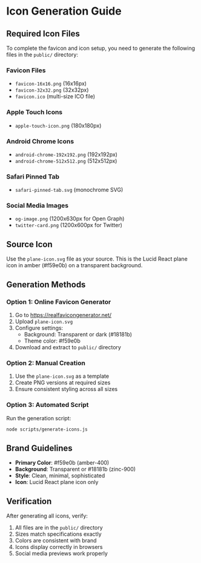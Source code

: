 # Icon Generation Guide

## Required Icon Files

To complete the favicon and icon setup, you need to generate the following files in the `public/` directory:

### Favicon Files
- `favicon-16x16.png` (16x16px)
- `favicon-32x32.png` (32x32px)
- `favicon.ico` (multi-size ICO file)

### Apple Touch Icons
- `apple-touch-icon.png` (180x180px)

### Android Chrome Icons
- `android-chrome-192x192.png` (192x192px)
- `android-chrome-512x512.png` (512x512px)

### Safari Pinned Tab
- `safari-pinned-tab.svg` (monochrome SVG)

### Social Media Images
- `og-image.png` (1200x630px for Open Graph)
- `twitter-card.png` (1200x600px for Twitter)

## Source Icon

Use the `plane-icon.svg` file as your source. This is the Lucid React plane icon in amber (#f59e0b) on a transparent background.

## Generation Methods

### Option 1: Online Favicon Generator
1. Go to https://realfavicongenerator.net/
2. Upload `plane-icon.svg`
3. Configure settings:
   - Background: Transparent or dark (#18181b)
   - Theme color: #f59e0b
4. Download and extract to `public/` directory

### Option 2: Manual Creation
1. Use the `plane-icon.svg` as a template
2. Create PNG versions at required sizes
3. Ensure consistent styling across all sizes

### Option 3: Automated Script
Run the generation script:
```bash
node scripts/generate-icons.js
```

## Brand Guidelines

- **Primary Color**: #f59e0b (amber-400)
- **Background**: Transparent or #18181b (zinc-900)
- **Style**: Clean, minimal, sophisticated
- **Icon**: Lucid React plane icon only

## Verification

After generating all icons, verify:
1. All files are in the `public/` directory
2. Sizes match specifications exactly
3. Colors are consistent with brand
4. Icons display correctly in browsers
5. Social media previews work properly
